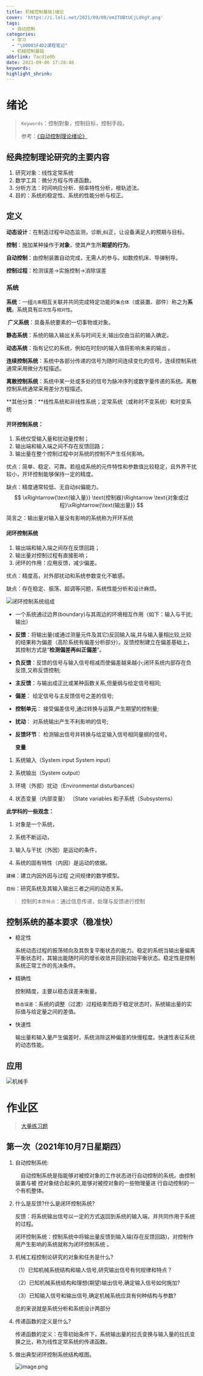 ```yaml
---
title: 机械控制基础|绪论
cover: 'https://i.loli.net/2021/09/08/emITOBtUCjLdVgY.png'
tags:
  - 自动控制
categories:
  - 学习
  - "\U0001F4D2课程笔记"
  - 机械控制基础
abbrlink: 7acd1e0b
date: 2021-09-06 17:28:48
keywords:
highlight_shrink:
---
```


# 绪论

>  `Keywords`：控制對象，控制目标，控制手段。
> 
>  参考：[《自动控制理论绪论》](http://www.cse.zju.edu.cn/eclass/attachments/2013-03/07-1362378806-2514.pdf)

## 经典控制理论研究的主要内容

1. 研究对象：线性定常系统
2. 数学工具：微分方程与传递函数。
3. 分析方法：时间响应分析、频率特性分析，根轨迹法。
4. 目的：系统的稳定性、系统的性能分析与校正。

## 定义

**动态设计**：在制造过程中动态监测，诊断,纠正，让设备满足人的预期与目标。

 **控制**：施加某种操作于**对象**，使其产生所**期望的行为**。

**自动控制**：由控制装置自动完成，无需人的参与。如数控机床、导弹制导。

**控制过程**：检测误差$\longrightarrow$实施控制$\longrightarrow$消除误差

### 系统

**系统**：一组`元素`相互关联并共同完成特定功能的`集合体`（或装置、部件）称之为**系统**。系统具有`层次性`与`相对性`。

​    **广义系统**：具备系统要素的一切事物或对象。

​    **静态系统**：系统的输入输出关系与时间无关;输出仅由当前的输入确定。

​    **动态系统**：指有记忆的系统，例如在时刻t的输入值将影响未来的输出 。

​    **连续控制系统**：系统中各部分传递的信号为随时间连续变化的信号。连续控制系统通常采用微分方程描述。

​    **离散控制系统**：系统中某一处或多处的信号为脉冲序列或数字量传递的系统。离散控制系统通常采用差分方程描述。 

​    **其他分类：**线性系统和非线性系统；定常系统（或称时不变系统）和时变系统

#### **开环控制系统**：

1. 系统仅受输入量和扰动量控制；
2. 输出端和输入端之间不存在反馈回路；
3. 输出量在整个控制过程中对系统的控制不产生任何影响。

优点：简单、稳定、可靠。若组成系统的元件特性和参数值比较稳定，且外界干扰较小，开环控制能够保持一定的精度。

缺点：精度通常较低、无自动纠偏能力。
$$
\xRightarrow{\text{输入量}} \text{控制器}\Rightarrow \text{对象或过程}\xRightarrow{\text{输出量}}
$$



简言之：输出量对输入量没有影响的系统称为开环系统

#### 闭环控制系统

1. 输出端和输入端之间存在反馈回路；
2. 输出量对控制过程有直接影响；
3. 闭环的作用：应用反馈，减少偏差。 

优点：精度高，对外部扰动和系统参数变化不敏感。 

缺点：存在稳定、振荡、超调等问题，系统性能分析和设计麻烦。 

![闭环控制系统组成](https://i.loli.net/2021/10/11/bn6DZt8IwdCKa4m.png)

* 一个系统通过边界(boundary)与其周边的环境相互作用（如下：输入与干扰;输出）

* **反馈**：将输出量(或通过测量元件及其它)反回输入端,并与输入量相比较,比较的结果称为偏差（高阶系统有偏差分析部分）。反馈控制建立在偏差基础上，其控制方式是“**检测偏差再纠正偏差**”。

* **负反馈**：反馈的信号与输入信号相减而使偏差越来越小;闭环系统内部存在负反馈,又称反馈控制;

* **主反馈**：与输出成正比或某种函数关系,但量纲与给定信号相同;

* **偏差**： 给定信号与主反馈信号之差的信号;

* **控制单元**： 接受偏差信号,通过转换与运算,产生期望的控制量;

* **扰动**： 对系统输出产生不利影响的信号;

* **反馈环节**： 检测输出信号并转换与给定输入信号相同量纲的信号。
  
  **变量**
1. 系统输入（System input System input）

2. 系统输出（System output）

3. 环境（外部）扰动（Environmental disturbances）

4. 状态变量（内部变量） （State variables 和子系统（Subsystems）

**此学科的一些观念：**

1. 对象是一个系统，

2. 系统不断运动，

3. 输入与干扰（外因）是运动的条件，

4. 系统的固有特性（内因）是运动的依据。

`建模`：建立内因外因与过程 之间规律的数学模型。

`目标`：研究系统及其输入输出三者之间的动态关系。

> 控制的`本质特点`：通过信息传递，处理与反馈进行控制

## 控制系统的基本要求（**稳准快**）

* 稳定性 
  
  系统动态过程的振荡倾向及其恢复平衡状态的能力。稳定的系统当输出量偏离平衡状态时，其输出能随时间的增长收敛并回到初始平衡状态。稳定性是控制系统正常工作的先决条件。

* 精确性
  
  控制精度，主要以稳态误差来衡量。
  
  `稳态误差`：系统的调整（过渡）过程结束而趋于稳定状态时，系统输出量的实际值与给定量之间的差值。

* 快速性
  
  输出量和输入量产生偏差时，系统消除这种偏差的快慢程度。快速性表征系统的动态性能。

## 应用

![机械手](https://i.loli.net/2021/10/11/J6QjZ7LaEIsC1t9.png)

# 作业区

> [大量练习题](http://course.sdu.edu.cn/G2S/eWebEditor/uploadfile/20160701182220401.pdf) 

## 第一次（2021年10月7日星期四）

1. 自动控制系统:
   
   　自动控制系统是指能够对被控对象的工作状态进行自动控制的系统。由控制装置与被 控对象结合起来的,能够对被控对象的一些物理量进 行自动控制的一个有机整体。

2. 什么是反馈?什么是闭环控制系统?
   
   反馈：将系统输出信号以一定的方式返回到系统的输入端，并共同作用于系统的过程。
   
   闭环控制系统：控制系统中将输出量反馈到输入端(存在反馈回路)，对控制作用产生影响的系统就称为闭环控制系统 。

3. 机械工程控制论研究的对象和任务是什么?
   
   （1）已知机械系统结构和输人信号,研究输出信号有何规律和特点？
   
   （2）已知机械系统结构和理想(期望)输出信号,确定输入信号如何施加?
   
   （3）已知输入信号和输出信号,确定机械系统应具有何种结构与参数?
   
   总的来说就是系统分析和系统设计两部分

4. 传递函数的定义是什么?
   
   传递函数的定义：在零初始条件下，系统输出量的拉氏变换与输入量的拉氏变换之比，称为线性定常系统的传递函数。

5. 做出典型闭环控制系统结构框图。
   
    ![image.png](https://i.loli.net/2021/10/07/OoAs5LUSKbecgkH.png)
